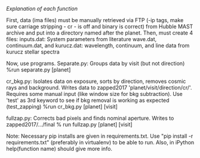 *Explanation of each function*

First, data (ima files) must be manually retrieved via FTP (-ip tags, make sure carriage stripping - cr - is off and binary is correct) from Hubble MAST archive and put into a directory named after the planet.
Then, must create 4 files: 
inputs.dat: System parameters from literature
wave.dat, continuum.dat, and kurucz.dat: wavelength, continuum, and line data from kurucz stellar spectra

Now, use programs.
Separate.py: Groups data by visit (but not direction)
%run separate.py [planet]

cr_bkg.py: Isolates data on exposure, sorts by direction, removes cosmic rays and background. Writes data 
            to zapped2017 'planet/visit/direction/cr/'. Requires some manual input (like window size for bkg subtraction).
            Use 'test' as 3rd keyword to see if bkg removal is working as expected (test_zapping)
%run cr_bkg.py [planet] [visit]

fullzap.py: Corrects bad pixels and finds nominal aperture. Writes to zapped2017/.../final
% run fullzap.py [planet] [visit]

Note: Necessary pip installs are given in requirements.txt. Use "pip install -r requirements.txt" 
(preferably in virtualenv) to be able to run. Also, in iPython help(function name) should give more info.
